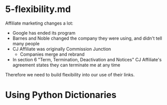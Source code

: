 
# 5-flexibility.md

Affiliate marketing changes a lot:

- Google has ended its program
- Barnes and Noble changed the company they were using, and didn't tell many people
- CJ Affiliate was originally Commission Junction
  - Companies merge and rebrand
- In section 6 "Term, Termination, Deactivation and Notices" CJ Affiliate's agreement states they can terminate me at any time

Therefore we need to build flexibility into our use of their links.

# Using Python Dictionaries



